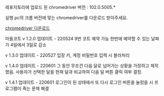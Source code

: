레포지토리에 업로드 된 chromedriver 버전 : 102.0.5005.*

실행 pc의 크롬 버전에 맞는 chromedriver를 다운로드 받아주세요.

[chromedriver 다운로드](https://chromedriver.storage.googleapis.com/index.html)

마들코트
v 1.2.0 업데이트 - 220524
9번 코트 예약 가능
한번에 예약할 수 있는 날짜가 4일에서 3일로 감소

v 1.3.0 업데이트 - 220527
입장 키, 계정 비밀번호 입력 시 블러처리

v 1.4.0 업데이트 - 220601
그 동안 무조건 다음 달로 넘어가는 상황을 가정하고 제작했음. 
사용자가 선택한 달을 현재 달과 비교하여 다음 달 버튼 클릭 여부 결정.

v 1.4.1 업데이트 - 220601
로그인이 된 상태에서 또 다시 로그인 버튼을 눌렀을 시 프로그램이 죽는 문제 해결